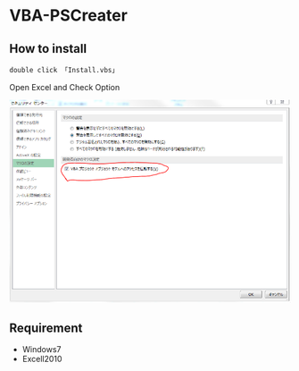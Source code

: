 # VBA-PSCreater

## How to install
```bash
double click 「Install.vbs」
```
Open Excel and Check Option

![excel_option](./public/image/excel.png)

## Requirement

* Windows7
* Excell2010